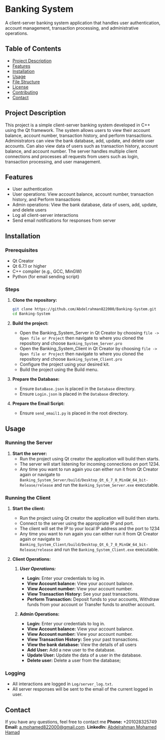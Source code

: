 # Banking System

A client-server banking system application that handles user authentication, account management, transaction processing, and administrative operations.

## Table of Contents
- [Project Description](#project-description)
- [Features](#features)
- [Installation](#installation)
- [Usage](#usage)
- [File Structure](#file-structure)
- [License](#license)
- [Contributing](#contributing)
- [Contact](#contact)

## Project Description

This project is a simple client-server banking system developed in C++ using the Qt framework. 
The system allows users to view their account balance, account number, transaction history, and perform transactions. 
Administrators can view the bank database, add, update, and delete user accounts. 
Can also view data of users such as transaction history, account balance, and account number.
The server handles multiple client connections and processes all requests from users such as login, transaction processing, and user management.

## Features

- User authentication
- User operations: View account balance, account number, transaction history, and Perform transactions
- Admin operations: View the bank database, data of users, add, update, and delete users 
- Log all client-server interactions
- Send email notifications for responses from server

## Installation

### Prerequisites

- Qt Creator
- Qt 6.7.1 or higher
- C++ compiler (e.g., GCC, MinGW)
- Python (for email sending script)

### Steps

1. **Clone the repository:**
    ```bash
    git clone https://github.com/Abdelrahman822000/Banking-System.git
    cd Banking-System
    ```

2. **Build the project:**
    - Open the Banking_System_Server in Qt Creator by choosing `file -> Open file or Project` then navigate to where you cloned the repository and choose `Banking_System_Server.pro`
    - Open the Banking_System_Client in Qt Creator by choosing `file -> Open file or Project` then navigate to where you cloned the repository and choose `Banking_System_Client.pro` 
    - Configure the project using your desired kit.
    - Build the project using the Build menu.

3. **Prepare the Database:**
    - Ensure `DataBase.json` is placed in the `Database` directory.
    - Ensure `Login.json` is placed in the `Database` directory.

4. **Prepare the Email Script:**
    - Ensure `send_email1.py` is placed in the root directory.

## Usage

### Running the Server

1. **Start the server:**
    - Run the project using Qt creator the application will build then starts.
    - The server will start listening for incoming connections on port 1234.
    - Any time you want to run again you can either run it from Qt Creator again or navigate to `Banking_System_Server/build/Desktop_Qt_6_7_0_MinGW_64_bit-Release/release` and run the `Banking_System_Server.exe` executable.

### Running the Client

1. **Start the client:**
    - Run the project using Qt creator the application will build then starts.
    - Connect to the server using the appropriate IP and port.
    - The client will set the IP to your local IP address and the port to 1234
    - Any time you want to run again you can either run it from Qt Creator again or navigate to `Banking_System_Client/build/Desktop_Qt_6_7_0_MinGW_64_bit-Release/release` and run the `Banking_System_Client.exe` executable.

2. **Client Operations:**
    1. ***User Operations:***
        - **Login:** Enter your credentials to log in.
        - **View Account balance:** View your account balance.
        - **View Account number:** View your account number.
        - **View Transaction History:** See your past transactions.
        - **Perform Transaction:** Deposit funds to your accounts, Withdraw funds from your account or Transfer funds to another account.

    2. **Admin Operations:** 
        - **Login:** Enter your credentials to log in.
        - **View Account balance:** View your account balance.
        - **View Account number:** View your account number.
        - **View Transaction History:** See your past transactions.
        - **View the bank database:** View the details of all users
        - **Add User:** Add a new user to the database.
        - **Update User:** Update the data of a user in the database.
        - **Delete user:** Delete a user from the database; 
### Logging

- All interactions are logged in `Log/server_log.txt`.
- All server responses will be sent to the email of the current logged in user.

## Contact

If you have any questions, feel free to contact me
**Phone:** +201028325749
**Email:** a.mohamed822000@gmail.com.
**LinkedIn:** [Abdelrahman Mohamed Hamad](https://www.linkedin.com/in/abdelrahman-mohamed-a1956b247/)